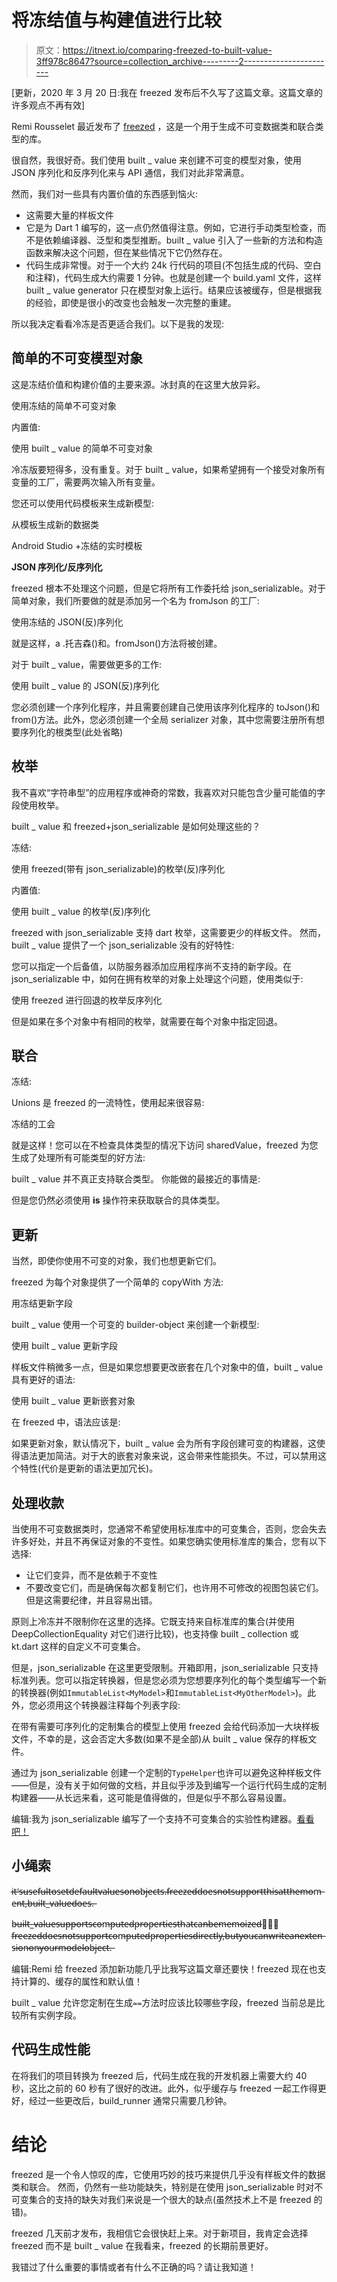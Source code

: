 # 将冻结值与构建值进行比较

> 原文：<https://itnext.io/comparing-freezed-to-built-value-3ff978c8647?source=collection_archive---------2----------------------->

[更新，2020 年 3 月 20 日:我在 freezed 发布后不久写了这篇文章。这篇文章的许多观点不再有效]

Remi Rousselet 最近发布了 [freezed](https://pub.dev/packages/freezed) ，这是一个用于生成不可变数据类和联合类型的库。

很自然，我很好奇。我们使用 built _ value 来创建不可变的模型对象，使用 JSON 序列化和反序列化来与 API 通信，我们对此非常满意。

然而，我们对一些具有内置价值的东西感到恼火:

*   这需要大量的样板文件
*   它是为 Dart 1 编写的，这一点仍然值得注意。例如，它进行手动类型检查，而不是依赖编译器、泛型和类型推断。built _ value 引入了一些新的方法和构造函数来解决这个问题，但在某些情况下它仍然存在。
*   代码生成非常慢。对于一个大约 24k 行代码的项目(不包括生成的代码、空白和注释)，代码生成大约需要 1 分钟。也就是创建一个 build.yaml 文件，这样 built _ value generator 只在模型对象上运行。结果应该被缓存，但是根据我的经验，即使是很小的改变也会触发一次完整的重建。

所以我决定看看冷冻是否更适合我们。以下是我的发现:

## 简单的不可变模型对象

这是冻结价值和构建价值的主要来源。冰封真的在这里大放异彩。

使用冻结的简单不可变对象

内置值:

使用 built _ value 的简单不可变对象

冷冻版要短得多，没有重复。对于 built _ value，如果希望拥有一个接受对象所有变量的工厂，需要两次输入所有变量。

您还可以使用代码模板来生成新模型:

从模板生成新的数据类

Android Studio +冻结的实时模板

**JSON 序列化/反序列化**

freezed 根本不处理这个问题，但是它将所有工作委托给 json_serializable。对于简单对象，我们所要做的就是添加另一个名为 fromJson 的工厂:

使用冻结的 JSON(反)序列化

就是这样，a .托吉森()和。fromJson()方法将被创建。

对于 built _ value，需要做更多的工作:

使用 built _ value 的 JSON(反)序列化

您必须创建一个序列化程序，并且需要创建自己使用该序列化程序的 toJson()和 from()方法。此外，您必须创建一个全局 serializer 对象，其中您需要注册所有想要序列化的根类型(此处省略)

## 枚举

我不喜欢“字符串型”的应用程序或神奇的常数，我喜欢对只能包含少量可能值的字段使用枚举。

built _ value 和 freezed+json_serializable 是如何处理这些的？

冻结:

使用 freezed(带有 json_serializable)的枚举(反)序列化

内置值:

使用 built _ value 的枚举(反)序列化

freezed with json_serializable 支持 dart 枚举，这需要更少的样板文件。
然而，built _ value 提供了一个 json_serializable 没有的好特性:

您可以指定一个后备值，以防服务器添加应用程序尚不支持的新字段。在 json_serializable 中，如何在拥有枚举的对象上处理这个问题，使用类似于:

使用 freezed 进行回退的枚举反序列化

但是如果在多个对象中有相同的枚举，就需要在每个对象中指定回退。

## 联合

冻结:

Unions 是 freezed 的一流特性，使用起来很容易:

冻结的工会

就是这样！您可以在不检查具体类型的情况下访问 sharedValue，freezed 为您生成了处理所有可能类型的好方法:

built _ value 并不真正支持联合类型。
你能做的最接近的事情是:

但是您仍然必须使用 **is** 操作符来获取联合的具体类型。

## 更新

当然，即使你使用不可变的对象，我们也想更新它们。

freezed 为每个对象提供了一个简单的 copyWith 方法:

用冻结更新字段

built _ value 使用一个可变的 builder-object 来创建一个新模型:

使用 built _ value 更新字段

样板文件稍微多一点，但是如果您想要更改嵌套在几个对象中的值，built _ value 具有更好的语法:

使用 built _ value 更新嵌套对象

在 freezed 中，语法应该是:

如果更新对象，默认情况下，built _ value 会为所有字段创建可变的构建器，这使得语法更加简洁。对于大的嵌套对象来说，这会带来性能损失。不过，可以禁用这个特性(代价是更新的语法更加冗长)。

## **处理收款**

当使用不可变数据类时，您通常不希望使用标准库中的可变集合，否则，您会失去许多好处，并且不再保证对象的不变性。如果您确实使用标准库的集合，您有以下选择:

*   让它们变异，而不是依赖于不变性
*   不要改变它们，而是确保每次都复制它们，也许用不可修改的视图包装它们。但是这需要纪律，并且容易出错。

原则上冷冻并不限制你在这里的选择。它既支持来自标准库的集合(并使用 DeepCollectionEquality 对它们进行比较)，也支持像 built _ collection 或 kt.dart 这样的自定义不可变集合。

但是，json_serializable 在这里更受限制。开箱即用，json_serializable 只支持标准列表。您可以指定转换器，但是您必须为您想要序列化的每个类型编写一个新的转换器(例如`ImmutableList<MyModel>`和`ImmutableList<MyOtherModel>`)。此外，您必须用这个转换器注释每个列表字段:

在带有需要可序列化的定制集合的模型上使用 freezed 会给代码添加一大块样板文件，不幸的是，这会否定大多数(如果不是全部)从 built _ value 保存的样板文件。

通过为 json_serializable 创建一个定制的`TypeHelper`也许可以避免这种样板文件——但是，没有关于如何做的文档，并且似乎涉及到编写一个运行代码生成的定制构建器——从长远来看，这可能是值得做的，但是似乎不那么容易设置。

编辑:我为 json_serializable 编写了一个支持不可变集合的实验性构建器。[看看吧！](https://pub.dev/packages/json_serializable_immutable_collections#-readme-tab-)

## 小绳索

i̶t̶'̶s̶̶u̶s̶e̶f̶u̶l̶̶t̶o̶̶s̶e̶t̶̶d̶e̶f̶a̶u̶l̶t̶̶v̶a̶l̶u̶e̶s̶̶o̶n̶̶o̶b̶j̶e̶c̶t̶s̶.̶̶f̶r̶e̶e̶z̶e̶d̶̶d̶o̶e̶s̶̶n̶o̶t̶̶s̶u̶p̶p̶o̶r̶t̶̶t̶h̶i̶s̶̶a̶t̶̶t̶h̶e̶̶m̶o̶m̶e̶n̶t̶,̶̶b̶u̶i̶l̶t̶_̶v̶a̶l̶u̶e̶̶d̶o̶e̶s̶.̶

b̶u̶i̶l̶t̶_̶v̶a̶l̶u̶e̶̶s̶u̶p̶p̶o̶r̶t̶s̶̶c̶o̶m̶p̶u̶t̶e̶d̶̶p̶r̶o̶p̶e̶r̶t̶i̶e̶s̶̶t̶h̶a̶t̶̶c̶a̶n̶̶b̶e̶̶m̶e̶m̶o̶i̶z̶e̶d̶；̶̶f̶r̶e̶e̶z̶e̶d̶̶d̶o̶e̶s̶̶n̶o̶t̶̶s̶u̶p̶p̶o̶r̶t̶̶c̶o̶m̶p̶u̶t̶e̶d̶̶p̶r̶o̶p̶e̶r̶t̶i̶e̶s̶̶d̶i̶r̶e̶c̶t̶l̶y̶,̶̶b̶u̶t̶̶y̶o̶u̶̶c̶a̶n̶̶w̶r̶i̶t̶e̶̶a̶n̶̶e̶x̶t̶e̶n̶s̶i̶o̶n̶̶o̶n̶̶y̶o̶u̶r̶̶m̶o̶d̶e̶l̶̶o̶b̶j̶e̶c̶t̶.̶

编辑:Remi 给 freezed 添加新功能几乎比我写这篇文章还要快！freezed 现在也支持计算的、缓存的属性和默认值！

built _ value 允许您定制在生成`==`方法时应该比较哪些字段，freezed 当前总是比较所有实例字段。

## 代码生成性能

在将我们的项目转换为 freezed 后，代码生成在我的开发机器上需要大约 40 秒，这比之前的 60 秒有了很好的改进。此外，似乎缓存与 freezed 一起工作得更好，经过一些更改后，build_runner 通常只需要几秒钟。

# 结论

freezed 是一个令人惊叹的库，它使用巧妙的技巧来提供几乎没有样板文件的数据类和联合。
然而，仍然有一些功能缺失，特别是在使用 json_serializable 时对不可变集合的支持的缺失对我们来说是一个很大的缺点(虽然技术上不是 freezed 的错)。

freezed 几天前才发布，我相信它会很快赶上来。对于新项目，我肯定会选择 freezed 而不是 built _ value 在我看来，freezed 的长期前景更好。

我错过了什么重要的事情或者有什么不正确的吗？请让我知道！